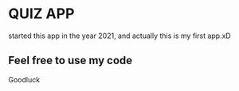 # QUIZ APP

started this app in the year 2021, and actually this is my first app.xD

## Feel free to use my code


Goodluck